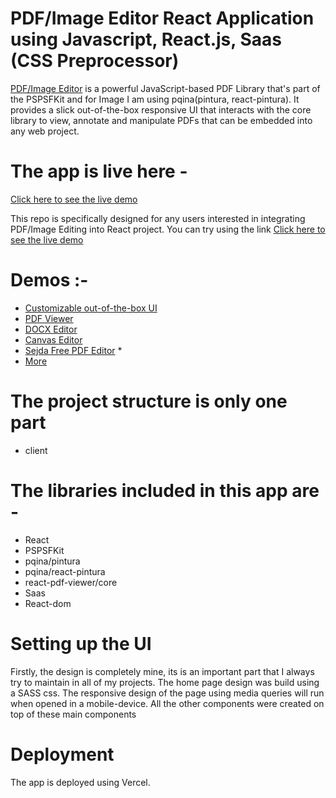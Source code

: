 # PDF/Image Editor React Application using Javascript, React.js, Saas (CSS Preprocessor)
[PDF/Image Editor](https://pdf-image-editor.vercel.app/) is a powerful JavaScript-based PDF Library that's part of the PSPSFKit and for Image I am using pqina(pintura, react-pintura). It provides a slick out-of-the-box responsive UI that interacts with the core library to view, annotate and manipulate PDFs that can be embedded into any web project.

# The app is live here - 
[Click here to see the live demo](https://pdf-image-editor.vercel.app/)

This repo is specifically designed for any users interested in integrating PDF/Image Editing into React project. You can try using the link
[Click here to see the live demo](https://pdf-image-editor.vercel.app/)

# Demos :-
  * [Customizable out-of-the-box UI](https://showcase.apryse.com/toolbar-customization/)
  * [PDF Viewer](https://showcase.apryse.com/)
  * [DOCX Editor](https://showcase.apryse.com/office-editor)
  * [Canvas Editor](https://www.canva.com/pdf-editor/)
  * [Sejda Free PDF Editor](https://www.sejda.com/pdf-editor)  * 
  * [More](https://showcase.apryse.com/)
  


# The project structure is only one part
* client
  
# The libraries included in this app are -
  * React
  * PSPSFKit
  * pqina/pintura
  * pqina/react-pintura
  * react-pdf-viewer/core
  * Saas
  * React-dom
    
# Setting up the UI 
Firstly, the design is completely mine, its is an important part that I always try to maintain in all of my projects.
The home page design was build using a SASS css. The responsive design of the page using media queries will run when opened in a mobile-device. All the other components were created on top of these main components 

# Deployment
The app is deployed using Vercel.

